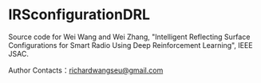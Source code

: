 # IRSconfigurationDRL

Source code for Wei Wang and Wei Zhang, "Intelligent Reflecting Surface Configurations for Smart Radio Using Deep Reinforcement Learning", IEEE JSAC.

Author Contacts：richardwangseu@gmail.com

